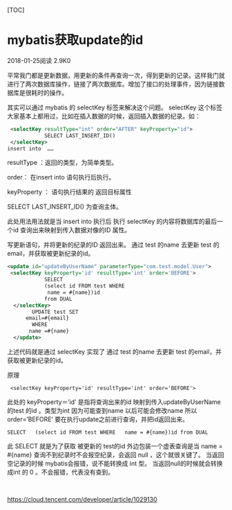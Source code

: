 [TOC]



# mybatis获取update的id

2018-01-25阅读 2.9K0

平常我门都是更新数据，用更新的条件再查询一次，得到更新的记录。这样我门就进行了两次数据库操作，链接了两次数据库。增加了接口的处理事件，因为链接数据库是很耗时的操作。

其实可以通过 mybatis 的 selectKey 标签来解决这个问题。 selectKey 这个标签大家基本上都用过，比如在插入数据的时候，返回插入数据的纪录。如：

```xml
 <selectKey resultType="int" order="AFTER" keyProperty="id">
            SELECT LAST_INSERT_ID()
 </selectKey>
insert into  ……
```

resultType ：返回的类型，为简单类型。 

order： 在insert into 语句执行后执行。 

keyProperty ： 语句执行结果的 返回目标属性

SELECT LAST_INSERT_ID() 为查询主体。 

此处用法用法就是当 insert into 执行后 执行 selectKey 的内容将数据库的最后一个id 查询出来映射到传入数据对像的ID 属性。

写更新语句，并将更新的纪录的ID 返回出来。 通过 test 的name 去更新 test 的email，并获取被更新纪录的id。

```xml
<update id="updateByUserName" parameterType="com.test.model.User">
 <selectKey keyProperty='id' resultType='int' order='BEFORE'>
            SELECT
            (select id FROM test WHERE
             name = #{name})id
            from DUAL
  </selectKey>
        UPDATE test SET
      email=#{email}
        WHERE
       name =#{name}
  </update>
```

上述代码就是通过 selectKey 实现了 通过 test 的name 去更新 test 的email，并获取被更新纪录的id。

原理

```
 <selectKey keyProperty='id' resultType='int' order='BEFORE'>
```

此处的 keyProperty＝’id’ 是指将查询出来的id 映射到传入updateByUserName 的test 的id 。类型为int 因为可能查到name 以后可能会修改name 所以order=’BEFORE’ 要在执行update之前进行查询，并把id返回出来。 

```
SELECT   (select id FROM test WHERE   name = #{name})id from DUAL 
```

此 SELECT 就是为了获取 被更新的 test的id 外边包装一个虚表查询是当 name = #{name} 查询不到纪录时不会报空纪录，会返回 null ，这个就很关键了。 当返回空记录的时候 mybatis会报错，说不能转换成 int 型。 当返回null的时候就会转换成int 的 0 。不会报错，代表没有查到。

 

https://cloud.tencent.com/developer/article/1029130